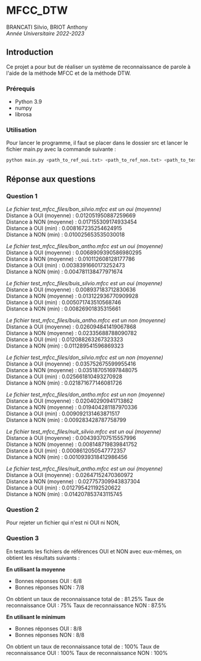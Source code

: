 # MFCC_DTW
BRANCATI Silvio, BRIOT Anthony  
*Année Universitaire 2022-2023*

## Introduction

Ce projet a pour but de réaliser un système de reconnaissance de parole à l'aide de la méthode MFCC et de la méthode DTW.

### Prérequis

- Python 3.9
- numpy
- librosa

### Utilisation

Pour lancer le programme, il faut se placer dans le dossier src et lancer le fichier main.py avec la commande suivante :

```bash
python main.py <path_to_ref_oui.txt> <path_to_ref_non.txt> <path_to_tests_txt>
```

## Réponse aux questions

### Question 1

*Le fichier test_mfcc_files/bon_silvio.mfcc est un oui (moyenne)*  
Distance à OUI (moyenne) : 0.012051950887259669  
Distance à NON (moyenne) : 0.017155309174933454  
Distance à OUI (min) : 0.008167235254624915  
Distance à NON (min) : 0.010025653535030018  

*Le fichier test_mfcc_files/bon_antho.mfcc est un oui (moyenne)*    
Distance à OUI (moyenne) : 0.0068909390586980295  
Distance à NON (moyenne) : 0.010112608128177786  
Distance à OUI (min) : 0.0038391660173252473  
Distance à NON (min) : 0.004781138477971674  

*Le fichier test_mfcc_files/buis_silvio.mfcc est un oui (moyenne)*  
Distance à OUI (moyenne) : 0.008937183712830636  
Distance à NON (moyenne) : 0.013122936770909928  
Distance à OUI (min) : 0.005071743510568746  
Distance à NON (min) : 0.00826901835315661  

*Le fichier test_mfcc_files/buis_antho.mfcc est un non (moyenne)*  
Distance à OUI (moyenne) : 0.026094841419067868  
Distance à NON (moyenne) : 0.02335688788090782  
Distance à OUI (min) : 0.012088263267323323  
Distance à NON (min) : 0.011289541596869323  

*Le fichier test_mfcc_files/don_silvio.mfcc est un non (moyenne)*  
Distance à OUI (moyenne) : 0.035752675599955416  
Distance à NON (moyenne) : 0.035187051697848075  
Distance à OUI (min) : 0.025661810493270928  
Distance à NON (min) : 0.021871677146081726  

*Le fichier test_mfcc_files/don_antho.mfcc est un non (moyenne)*  
Distance à OUI (moyenne) : 0.02040290941713862  
Distance à NON (moyenne) : 0.019404281187970336  
Distance à OUI (min) : 0.009092131463871517  
Distance à NON (min) : 0.009283428787758799  

*Le fichier test_mfcc_files/nuit_silvio.mfcc est un oui (moyenne)*  
Distance à OUI (moyenne) : 0.004393707515557996  
Distance à NON (moyenne) : 0.008148719839841752   
Distance à OUI (min) : 0.0008612050547772357  
Distance à NON (min) : 0.0010939318412986456  

*Le fichier test_mfcc_files/nuit_antho.mfcc est un oui (moyenne)*  
Distance à OUI (moyenne) : 0.02647152470360972  
Distance à NON (moyenne) : 0.027757309943837304  
Distance à OUI (min) : 0.012795421192520622  
Distance à NON (min) : 0.014207853743115745  

### Question 2

Pour rejeter un fichier qui n'est ni OUI ni NON, 

### Question 3
En testants les fichiers de références OUI et NON avec eux-mêmes, on obtient les résultats suivants :  

**En utilisant la moyenne**
- Bonnes réponses OUI : 6/8
- Bonnes réponses NON : 7/8

On obtient un taux de reconnaissance total de : 81.25%
Taux de reconnaissance OUI : 75%
Taux de reconnaissance NON : 87.5%  

**En utilisant le minimum**
- Bonnes réponses OUI : 8/8
- Bonnes réponses NON : 8/8

On obtient un taux de reconnaissance total de : 100%
Taux de reconnaissance OUI : 100%
Taux de reconnaissance NON : 100%
